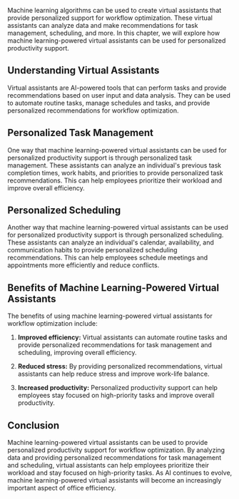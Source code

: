 
Machine learning algorithms can be used to create virtual assistants that provide personalized support for workflow optimization. These virtual assistants can analyze data and make recommendations for task management, scheduling, and more. In this chapter, we will explore how machine learning-powered virtual assistants can be used for personalized productivity support.

Understanding Virtual Assistants
--------------------------------

Virtual assistants are AI-powered tools that can perform tasks and provide recommendations based on user input and data analysis. They can be used to automate routine tasks, manage schedules and tasks, and provide personalized recommendations for workflow optimization.

Personalized Task Management
----------------------------

One way that machine learning-powered virtual assistants can be used for personalized productivity support is through personalized task management. These assistants can analyze an individual's previous task completion times, work habits, and priorities to provide personalized task recommendations. This can help employees prioritize their workload and improve overall efficiency.

Personalized Scheduling
-----------------------

Another way that machine learning-powered virtual assistants can be used for personalized productivity support is through personalized scheduling. These assistants can analyze an individual's calendar, availability, and communication habits to provide personalized scheduling recommendations. This can help employees schedule meetings and appointments more efficiently and reduce conflicts.

Benefits of Machine Learning-Powered Virtual Assistants
-------------------------------------------------------

The benefits of using machine learning-powered virtual assistants for workflow optimization include:

1. **Improved efficiency:** Virtual assistants can automate routine tasks and provide personalized recommendations for task management and scheduling, improving overall efficiency.

2. **Reduced stress:** By providing personalized recommendations, virtual assistants can help reduce stress and improve work-life balance.

3. **Increased productivity:** Personalized productivity support can help employees stay focused on high-priority tasks and improve overall productivity.

Conclusion
----------

Machine learning-powered virtual assistants can be used to provide personalized productivity support for workflow optimization. By analyzing data and providing personalized recommendations for task management and scheduling, virtual assistants can help employees prioritize their workload and stay focused on high-priority tasks. As AI continues to evolve, machine learning-powered virtual assistants will become an increasingly important aspect of office efficiency.

